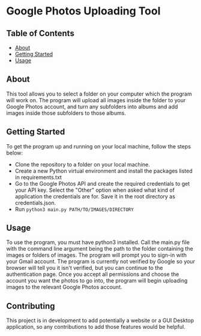 # Google Photos Uploading Tool

## Table of Contents

- [About](#about)
- [Getting Started](#getting_started)
- [Usage](#usage)

## About <a name = "about"></a>

This tool allows you to select a folder on your computer which the program will work on. The program will upload all images inside the folder to your Google Photos account, and turn any subfolders into albums and add images inside those subfolders to those albums.

## Getting Started <a name = "getting_started"></a>

To get the program up and running on your local machine, follow the steps below:

- Clone the repository to a folder on your local machine.
- Create a new Python virtual environment and install the packages listed in requirements.txt
- Go to the Google Photos API and create the required credentials to get your API key. Select the "Other" option when asked what kind of application the credentials are for. Save it in the root directory as credentials.json.
- Run ```python3 main.py PATH/TO/IMAGES/DIRECTORY```

## Usage <a name = "usage"></a>

To use the program, you must have python3 installed. Call the main.py file with the command line argument being the path to the folder containing the images or folders of images. The program will prompt you to sign-in with your Gmail account. The program is currently not verified by Google so your browser will tell you it isn't verified, but you can continue to the authentication page. Once you accept all permissions and choose the account you want the photos to go into, the program will begin uploading images to the relevant Google Photos account. 

## Contributing

This project is in development to add potentially a website or a GUI Desktop application, so any contributions to add those features would be helpful.
